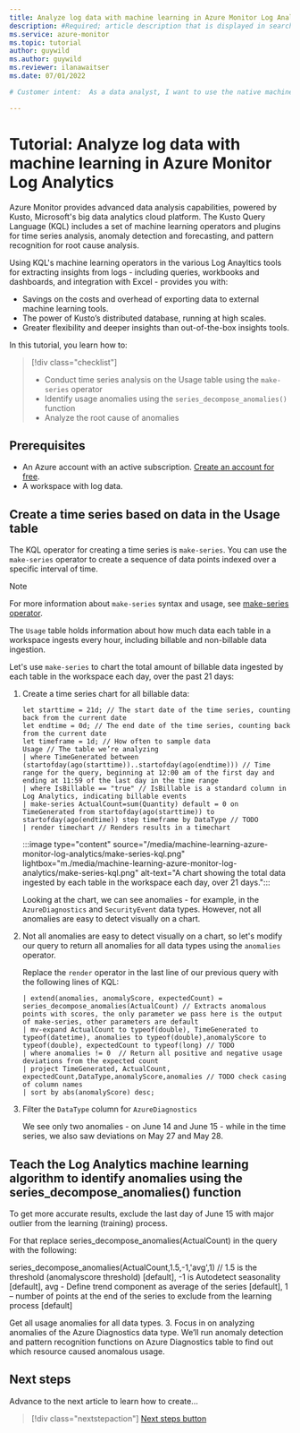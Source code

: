 ```yaml
---
title: Analyze log data with machine learning in Azure Monitor Log Analytics
description: #Required; article description that is displayed in search results. 
ms.service: azure-monitor
ms.topic: tutorial 
author: guywild
ms.author: guywild
ms.reviewer: ilanawaitser
ms.date: 07/01/2022

# Customer intent:  As a data analyst, I want to use the native machine learning capabilities of Log Analytics to gain insights from my log data without having to export data outside of Azure Monitor.

---
```


# Tutorial: Analyze log data with machine learning in Azure Monitor Log Analytics 

Azure Monitor provides advanced data analysis capabilities, powered by Kusto, Microsoft's big data analytics cloud platform. The Kusto Query Language (KQL) includes a set of machine learning operators and plugins for time series analysis, anomaly detection and forecasting, and pattern recognition for root cause analysis. 

Using KQL's machine learning operators in the various Log Anayltics tools for extracting insights from logs - including queries, workbooks and dashboards, and integration with Excel - provides you with: 

- Savings on the costs and overhead of exporting data to external machine learning tools.
- The power of Kusto’s distributed database, running at high scales.
- Greater flexibility and deeper insights than out-of-the-box insights tools.

In this tutorial, you learn how to:

> [!div class="checklist"]
> * Conduct time series analysis on the Usage table using the `make-series` operator
> * Identify usage anomalies using the `series_decompose_anomalies()` function
> * Analyze the root cause of anomalies

## Prerequisites

- An Azure account with an active subscription. [Create an account for free](https://azure.microsoft.com/free/?WT.mc_id=A261C142F).
- A workspace with log data.
## Create a time series based on data in the Usage table 

The KQL operator for creating a time series is `make-series`. You can use the `make-series` operator to create a sequence of data points indexed over a specific interval of time.

> [!NOTE]
> For more information about `make-series` syntax and usage, see [make-series operator](/azure/data-explorer/kusto/query/make-seriesoperator).

The `Usage` table holds information about how much data each table in a workspace ingests every hour, including billable and non-billable data ingestion.

Let's use `make-series` to chart the total amount of billable data ingested by each table in the workspace each day, over the past 21 days:
 
1. Create a time series chart for all billable data:

    ```kusto
    let starttime = 21d; // The start date of the time series, counting back from the current date
    let endtime = 0d; // The end date of the time series, counting back from the current date
    let timeframe = 1d; // How often to sample data
    Usage // The table we’re analyzing
    | where TimeGenerated between (startofday(ago(starttime))..startofday(ago(endtime))) // Time range for the query, beginning at 12:00 am of the first day and ending at 11:59 of the last day in the time range
    | where IsBillable == "true" // IsBillable is a standard column in Log Analytics, indicating billable events
    | make-series ActualCount=sum(Quantity) default = 0 on TimeGenerated from startofday(ago(starttime)) to startofday(ago(endtime)) step timeframe by DataType // TODO
    | render timechart // Renders results in a timechart
    ``` 

    :::image type="content" source="/media/machine-learning-azure-monitor-log-analytics/make-series-kql.png" lightbox="m./media/machine-learning-azure-monitor-log-analytics/make-series-kql.png" alt-text="A chart showing the total data ingested by each table in the workspace each day, over 21 days."::: 

    Looking at the chart, we can see anomalies - for example, in the `AzureDiagnostics` and `SecurityEvent` data types. However, not all anomalies are easy to detect visually on a chart. 

2. Not all anomalies are easy to detect visually on a chart, so let's modify our query to return all anomalies for all data types using the `anomalies` operator. 
    
    Replace the `render` operator in the last line of our previous query with the following lines of KQL:

    ```kusto
    | extend(anomalies, anomalyScore, expectedCount) = series_decompose_anomalies(ActualCount) // Extracts anomalous points with scores, the only parameter we pass here is the output of make-series, other parameters are default 
    | mv-expand ActualCount to typeof(double), TimeGenerated to typeof(datetime), anomalies to typeof(double),anomalyScore to typeof(double), expectedCount to typeof(long) // TODO
    | where anomalies != 0  // Return all positive and negative usage deviations from the expected count
    | project TimeGenerated, ActualCount, expectedCount,DataType,anomalyScore,anomalies // TODO check casing of column names
    | sort by abs(anomalyScore) desc;
    ```
1. Filter the `DataType` column for `AzureDiagnostics` 

    We see only two anomalies - on June 14 and June 15 - while in the time series, we also saw deviations on May 27 and May 28.

 
## Teach the Log Analytics machine learning algorithm to identify anomalies using the series_decompose_anomalies() function

To get more accurate results, exclude the last day of June 15 with major outlier from the learning (training) process.

For that replace series_decompose_anomalies(ActualCount) in the query with the following:

series_decompose_anomalies(ActualCount,1.5,-1,'avg',1) // 1.5 is the threshold (anomalyscore threshold) [default], -1 is Autodetect seasonality [default], avg -  Define trend component as average of the series [default], 1 – number of points  at the end of the series to exclude from the learning process [default]


Get all usage anomalies for all data types.
3.	Focus in on analyzing anomalies of the Azure Diagnostics data type. We’ll run anomaly detection and pattern recognition functions on Azure Diagnostics table to find out which resource caused anomalous usage. 


<!-- 6. Clean up resources
Required. If resources were created during the tutorial. If no resources were created, 
state that there are no resources to clean up in this section.
-->

## Next steps

Advance to the next article to learn how to create...
> [!div class="nextstepaction"]
> [Next steps button](contribute-how-to-mvc-tutorial.md)

<!--
Remove all the comments in this template before you sign-off or merge to the 
main branch.
-->
